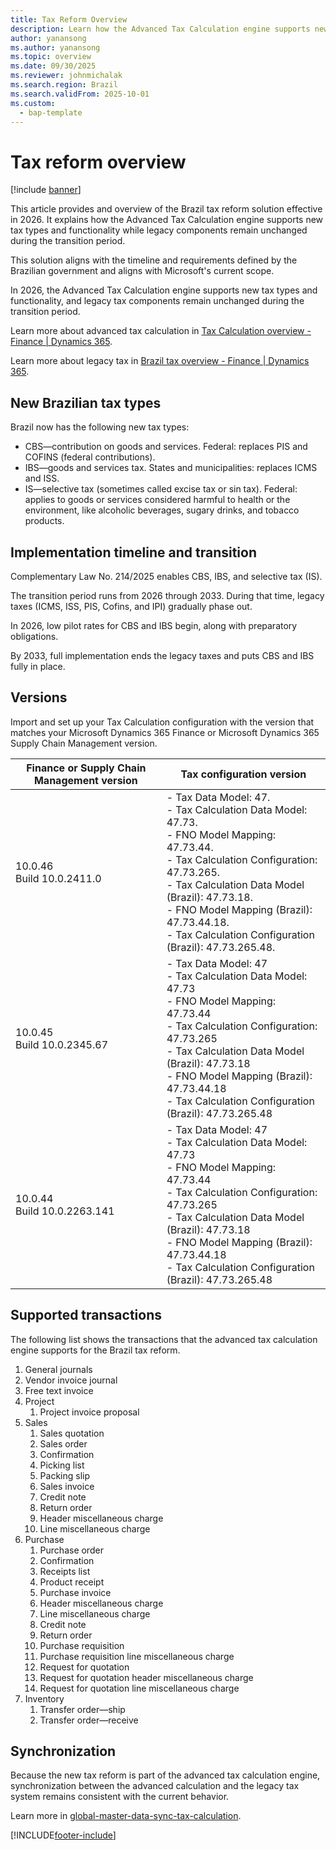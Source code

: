```yaml
---
title: Tax Reform Overview
description: Learn how the Advanced Tax Calculation engine supports new tax types in the Brazil tax reform effective in 2026
author: yanansong
ms.author: yanansong
ms.topic: overview
ms.date: 09/30/2025
ms.reviewer: johnmichalak
ms.search.region: Brazil
ms.search.validFrom: 2025-10-01
ms.custom: 
  - bap-template
---
```


# Tax reform overview

[!include [banner](../../includes/banner.md)]

This article provides and overview of the Brazil tax reform solution effective in 2026. It explains how the Advanced Tax Calculation engine supports new tax types and functionality while legacy components remain unchanged during the transition period.

This solution aligns with the timeline and requirements defined by the Brazilian government and aligns with Microsoft's current scope.

In 2026, the Advanced Tax Calculation engine supports new tax types and functionality, and legacy tax components remain unchanged during the transition period.

Learn more about advanced tax calculation in [Tax Calculation overview - Finance | Dynamics 365](/dynamics365/finance/localizations/global/global-tax-calcuation-service-overview?context=%2Fdynamics365%2Fcontext%2Ffinance).

Learn more about legacy tax in [Brazil tax overview - Finance | Dynamics 365](/dynamics365/finance/localizations/brazil/latam-bra-calculate-taxes).

## New Brazilian tax types

Brazil now has the following new tax types:

- CBS—contribution on goods and services. Federal: replaces PIS and COFINS (federal contributions).
- IBS—goods and services tax. States and municipalities: replaces ICMS and ISS.
- IS—selective tax (sometimes called excise tax or sin tax). Federal: applies to goods or services considered harmful to health or the environment, like alcoholic beverages, sugary drinks, and tobacco products.

## Implementation timeline and transition

Complementary Law No. 214/2025 enables CBS, IBS, and selective tax (IS). 

The transition period runs from 2026 through 2033. During that time, legacy taxes (ICMS, ISS, PIS, Cofins, and IPI) gradually phase out. 

In 2026, low pilot rates for CBS and IBS begin, along with preparatory obligations. 

By 2033, full implementation ends the legacy taxes and puts CBS and IBS fully in place.

## Versions

Import and set up your Tax Calculation configuration with the version that matches your Microsoft Dynamics 365 Finance or Microsoft Dynamics 365 Supply Chain Management version.

| Finance or Supply Chain Management version | Tax configuration version |
|--------------------------------------------|------------------------------------------|
| 10.0.46 <br> Build 10.0.2411.0             | - Tax Data Model: 47.                   <br>- Tax Calculation Data Model: 47.73. <br>- FNO Model Mapping: 47.73.44.         <br>- Tax Calculation Configuration: 47.73.265. <br>- Tax Calculation Data Model (Brazil): 47.73.18. <br>- FNO Model Mapping (Brazil): 47.73.44.18. <br>- Tax Calculation Configuration (Brazil): 47.73.265.48. |
| 10.0.45 <br> Build 10.0.2345.67            | - Tax Data Model: 47                    <br>- Tax Calculation Data Model: 47.73  <br>- FNO Model Mapping: 47.73.44         <br>- Tax Calculation Configuration: 47.73.265 <br>- Tax Calculation Data Model (Brazil): 47.73.18 <br>- FNO Model Mapping (Brazil): 47.73.44.18 <br>- Tax Calculation Configuration (Brazil): 47.73.265.48 |
| 10.0.44 <br> Build 10.0.2263.141           | - Tax Data Model: 47                    <br>- Tax Calculation Data Model: 47.73  <br>- FNO Model Mapping: 47.73.44         <br>- Tax Calculation Configuration: 47.73.265 <br>- Tax Calculation Data Model (Brazil): 47.73.18 <br>- FNO Model Mapping (Brazil): 47.73.44.18 <br>- Tax Calculation Configuration (Brazil): 47.73.265.48 |

## Supported transactions

The following list shows the transactions that the advanced tax calculation engine supports for the Brazil tax reform.

1. General journals
1. Vendor invoice journal
1. Free text invoice
1. Project
   1. Project invoice proposal
1. Sales
   1. Sales quotation
   1. Sales order
   1. Confirmation
   1. Picking list
   1. Packing slip
   1. Sales invoice
   1. Credit note
   1. Return order
   1. Header miscellaneous charge
   1. Line miscellaneous charge
1. Purchase
   1. Purchase order
   1. Confirmation
   1. Receipts list
   1. Product receipt
   1. Purchase invoice
   1. Header miscellaneous charge
   1. Line miscellaneous charge
   1. Credit note
   1. Return order
   1. Purchase requisition
   1. Purchase requisition line miscellaneous charge
   1. Request for quotation
   1. Request for quotation header miscellaneous charge
   1. Request for quotation line miscellaneous charge
1. Inventory
   1. Transfer order—ship
   1. Transfer order—receive

## Synchronization

Because the new tax reform is part of the advanced tax calculation engine, synchronization between the advanced calculation and the legacy tax system remains consistent with the current behavior.

Learn more in [global-master-data-sync-tax-calculation](../global/global-master-data-sync-tax-calculation-service-finance.md).

[!INCLUDE[footer-include](../../../includes/footer-banner.md)]
